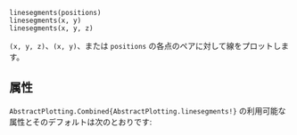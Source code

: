 ```
linesegments(positions)
linesegments(x, y)
linesegments(x, y, z)
```

`(x, y, z)`、`(x, y)`、または `positions` の各点のペアに対して線をプロットします。

## 属性

`AbstractPlotting.Combined{AbstractPlotting.linesegments!}` の利用可能な属性とそのデフォルトは次のとおりです: 

```

```
